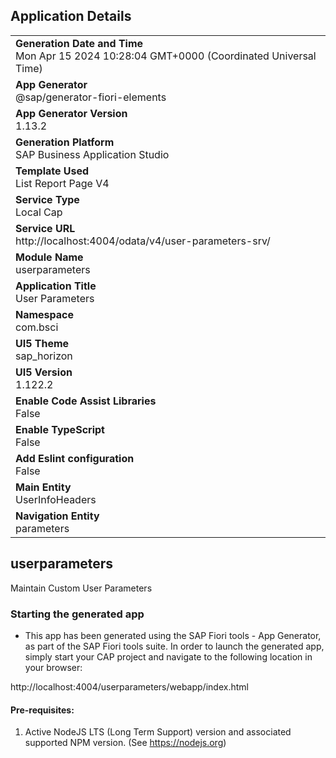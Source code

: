 ## Application Details
|               |
| ------------- |
|**Generation Date and Time**<br>Mon Apr 15 2024 10:28:04 GMT+0000 (Coordinated Universal Time)|
|**App Generator**<br>@sap/generator-fiori-elements|
|**App Generator Version**<br>1.13.2|
|**Generation Platform**<br>SAP Business Application Studio|
|**Template Used**<br>List Report Page V4|
|**Service Type**<br>Local Cap|
|**Service URL**<br>http://localhost:4004/odata/v4/user-parameters-srv/
|**Module Name**<br>userparameters|
|**Application Title**<br>User Parameters|
|**Namespace**<br>com.bsci|
|**UI5 Theme**<br>sap_horizon|
|**UI5 Version**<br>1.122.2|
|**Enable Code Assist Libraries**<br>False|
|**Enable TypeScript**<br>False|
|**Add Eslint configuration**<br>False|
|**Main Entity**<br>UserInfoHeaders|
|**Navigation Entity**<br>parameters|

## userparameters

Maintain Custom User Parameters

### Starting the generated app

-   This app has been generated using the SAP Fiori tools - App Generator, as part of the SAP Fiori tools suite.  In order to launch the generated app, simply start your CAP project and navigate to the following location in your browser:

http://localhost:4004/userparameters/webapp/index.html

#### Pre-requisites:

1. Active NodeJS LTS (Long Term Support) version and associated supported NPM version.  (See https://nodejs.org)


